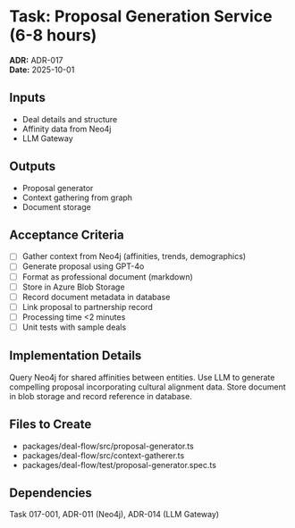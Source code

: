 # Task: Proposal Generation Service (6-8 hours)
**ADR:** ADR-017  
**Date:** 2025-10-01

## Inputs
- Deal details and structure
- Affinity data from Neo4j
- LLM Gateway

## Outputs
- Proposal generator
- Context gathering from graph
- Document storage

## Acceptance Criteria
- [ ] Gather context from Neo4j (affinities, trends, demographics)
- [ ] Generate proposal using GPT-4o
- [ ] Format as professional document (markdown)
- [ ] Store in Azure Blob Storage
- [ ] Record document metadata in database
- [ ] Link proposal to partnership record
- [ ] Processing time <2 minutes
- [ ] Unit tests with sample deals

## Implementation Details
Query Neo4j for shared affinities between entities. Use LLM to generate compelling proposal incorporating cultural alignment data. Store document in blob storage and record reference in database.

## Files to Create
- packages/deal-flow/src/proposal-generator.ts
- packages/deal-flow/src/context-gatherer.ts
- packages/deal-flow/test/proposal-generator.spec.ts

## Dependencies
Task 017-001, ADR-011 (Neo4j), ADR-014 (LLM Gateway)